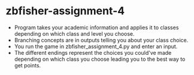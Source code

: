 # zbfisher-assignment-4
 - Program takes your academic information and applies it to classes depending on which class and level you choose.
 - Branching concepts are in outputs telling you about your class choice.
 - You run the game in zbfisher_assignment_4.py and enter an input.
 - The different endings represent the choices you could've made depending on which class you choose leading you to the best way to get points.
